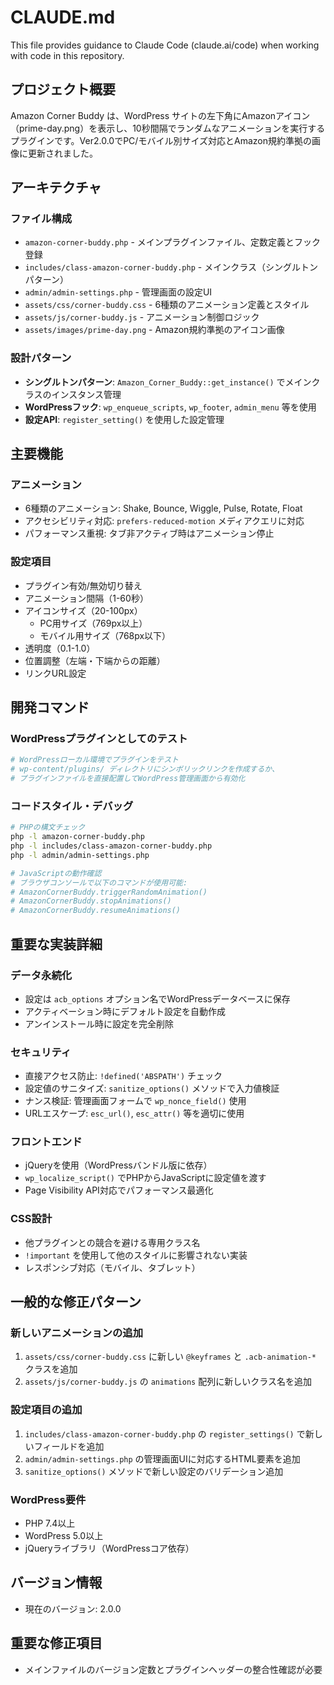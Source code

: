 # CLAUDE.md

This file provides guidance to Claude Code (claude.ai/code) when working with code in this repository.

## プロジェクト概要

Amazon Corner Buddy は、WordPress サイトの左下角にAmazonアイコン（prime-day.png）を表示し、10秒間隔でランダムなアニメーションを実行するプラグインです。Ver2.0.0でPC/モバイル別サイズ対応とAmazon規約準拠の画像に更新されました。

## アーキテクチャ

### ファイル構成
- `amazon-corner-buddy.php` - メインプラグインファイル、定数定義とフック登録
- `includes/class-amazon-corner-buddy.php` - メインクラス（シングルトンパターン）
- `admin/admin-settings.php` - 管理画面の設定UI
- `assets/css/corner-buddy.css` - 6種類のアニメーション定義とスタイル
- `assets/js/corner-buddy.js` - アニメーション制御ロジック
- `assets/images/prime-day.png` - Amazon規約準拠のアイコン画像

### 設計パターン
- **シングルトンパターン**: `Amazon_Corner_Buddy::get_instance()` でメインクラスのインスタンス管理
- **WordPressフック**: `wp_enqueue_scripts`, `wp_footer`, `admin_menu` 等を使用
- **設定API**: `register_setting()` を使用した設定管理

## 主要機能

### アニメーション
- 6種類のアニメーション: Shake, Bounce, Wiggle, Pulse, Rotate, Float
- アクセシビリティ対応: `prefers-reduced-motion` メディアクエリに対応
- パフォーマンス重視: タブ非アクティブ時はアニメーション停止

### 設定項目
- プラグイン有効/無効切り替え
- アニメーション間隔（1-60秒）
- アイコンサイズ（20-100px）
  - PC用サイズ（769px以上）
  - モバイル用サイズ（768px以下）
- 透明度（0.1-1.0）
- 位置調整（左端・下端からの距離）
- リンクURL設定

## 開発コマンド

### WordPressプラグインとしてのテスト
```bash
# WordPressローカル環境でプラグインをテスト
# wp-content/plugins/ ディレクトリにシンボリックリンクを作成するか、
# プラグインファイルを直接配置してWordPress管理画面から有効化
```

### コードスタイル・デバッグ
```bash
# PHPの構文チェック
php -l amazon-corner-buddy.php
php -l includes/class-amazon-corner-buddy.php
php -l admin/admin-settings.php

# JavaScriptの動作確認
# ブラウザコンソールで以下のコマンドが使用可能:
# AmazonCornerBuddy.triggerRandomAnimation()
# AmazonCornerBuddy.stopAnimations()
# AmazonCornerBuddy.resumeAnimations()
```

## 重要な実装詳細

### データ永続化
- 設定は `acb_options` オプション名でWordPressデータベースに保存
- アクティベーション時にデフォルト設定を自動作成
- アンインストール時に設定を完全削除

### セキュリティ
- 直接アクセス防止: `!defined('ABSPATH')` チェック
- 設定値のサニタイズ: `sanitize_options()` メソッドで入力値検証
- ナンス検証: 管理画面フォームで `wp_nonce_field()` 使用
- URLエスケープ: `esc_url()`, `esc_attr()` 等を適切に使用

### フロントエンド
- jQueryを使用（WordPressバンドル版に依存）
- `wp_localize_script()` でPHPからJavaScriptに設定値を渡す
- Page Visibility API対応でパフォーマンス最適化

### CSS設計
- 他プラグインとの競合を避ける専用クラス名
- `!important` を使用して他のスタイルに影響されない実装
- レスポンシブ対応（モバイル、タブレット）

## 一般的な修正パターン

### 新しいアニメーションの追加
1. `assets/css/corner-buddy.css` に新しい `@keyframes` と `.acb-animation-*` クラスを追加
2. `assets/js/corner-buddy.js` の `animations` 配列に新しいクラス名を追加

### 設定項目の追加
1. `includes/class-amazon-corner-buddy.php` の `register_settings()` で新しいフィールドを追加
2. `admin/admin-settings.php` の管理画面UIに対応するHTML要素を追加
3. `sanitize_options()` メソッドで新しい設定のバリデーション追加

### WordPress要件
- PHP 7.4以上
- WordPress 5.0以上
- jQueryライブラリ（WordPressコア依存）

## バージョン情報
- 現在のバージョン: 2.0.0

## 重要な修正項目
- メインファイルのバージョン定数とプラグインヘッダーの整合性確認が必要